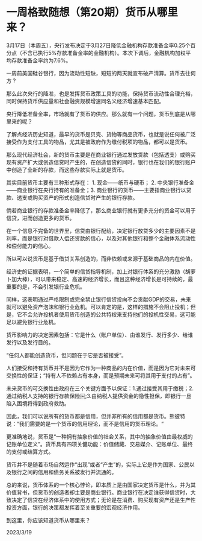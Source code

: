 # 一周格致随想（第20期）货币从哪里来？
3月17日（本周五），央行发布决定于3月27日降低金融机构存款准备金率0.25个百分点（不含已执行5%存款准备金率的金融机构）。本次下调后，金融机构加权平均存款准备金率约为7.6%。

一周前美国硅谷银行，因为流动性短缺，短短的两天就宣布破产清算。货币去往何方？

那么此次央行的降准，也是发挥货币政策工具的功能，保持货币流动性合理充裕，同时保持货币供应量和社会融资规模增速同名义经济增速基本匹配。

央行降低准备金率，市场就有了货币的供应。那么就有一个问题，货币到底是从哪里来的呢？

了解点经济历史知道，最早的货币是贝壳、货物等商品货币，也就是说任何被广泛接受作为支付工具的物品，尤其是被政府作为缴付税项的物品，都可以是货币。

那么现代经济社会，新的货币主要是在商业银行通过发放贷款（包括透支）或购买现有资产扩大或创造信贷时产生的，在创造信贷的同时，银行也在我们的银行账户中创造了全新的存款，而这些存款实际上就是货币。

其实目前货币主要有三种形式存在： 1. 现金——纸币与硬币； 2. 中央银行准备金——商业银行在央行持有的准备金；3. 商业银行的货币——主要指商业银行以贷款、透支或购买资产的形式创造信贷时产生的银行存款。

倘若商业银行的存款准备金率降低了，那么商业银行就有更多充分的资金可以用于信贷，进而创造更多的货币。

在一个信息不完备的世界里，信贷由银行配给，决定银行放贷多少的主要因素不是利率，而是银行对借款人偿还贷款的信心，以及对其他银行和整个金融体系流动性和偿付能力的信心。

所以可以说货币是基于借贷关系创造的，而非依赖或来源于基础商品的内在价值。

经济史的证据表明，一个简单的信贷指导机制，加上对银行体系的充分激励（胡萝卜加大棒），可以带来稳定、高速的经济增长，而且这种经济增长是可持续的，最重要的是，不会引发银行业危机。

同样，这表明通过严格限制或完全禁止银行信贷投向不会贡献GDP的交易，未来就可以避免资产泡沫和银行业危机。可以肯定的是，这样的措施不会阻止投机；但是，它不会允许投机者使用货币创造的公共特权来支持他们的投机性交易，这可能足以避免银行业危机。

货币影响力的决定因素包括：它是什么（账户单位）、由谁发行、发行多少、给谁发行以及发行目的。

“任何人都能创造货币，但问题在于它是否被接受”。

人们接受和持有货币并不是因为它作为一种商品的内在价值，而是因为它对未来可交换性的保证；“持有人不依赖占有本身，而是预期未来可将其用于支付的占有”。

未来货币的可交换性由政府在三个关键方面予以保证：1.通过接受其用于缴税；2.通过纳税人支持的银行存款保险￼;3.由纳税人提供资金的隐性担保，即银行一旦陷入困境将得到政府救助。

因此，我们可以说所有的货币都是信用，但并非所有的信用都是货币。熊彼特说：“我们需要的是一个货币的信用理论，而不是信用的货币理论。“

更准确地说，货币是“一种拥有抽象价值的社会关系，其中的抽象价值由最权威的记账单位定义”。货币具有四项关健功能：价值储藏、交易媒介、记账单位、最终的支付或结算方式。

货币并不是随着市场自然运作“出现”或者“产生”的，实际上它是作为国家、公民以及银行之间的信用和债务关系被发行并流通的。

总的来说，货币体系的一个核心悖论，即本质上是由国家决定货币是什么，并为其价值背书，但货币的创造者却主要是商业银行。商业银行在决定谁获得信贷时，大致决定了信贷在经济体系中的使用方式；无论是在消费、购买现有资产还是生产性投资方面，银行的决策都发挥着至关重要的宏观经济作用。

到这里，你应该知道货币从哪里来？

2023/3/19
